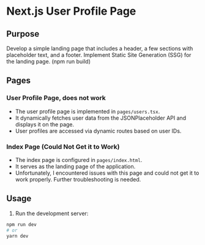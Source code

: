 # Next.js User Profile Page

## Purpose
Develop a simple landing page that includes a header, a few sections with placeholder text, and a footer.
Implement Static Site Generation (SSG) for the landing page. (npm run build)


## Pages

### User Profile Page, does not work

- The user profile page is implemented in `pages/users.tsx`.
- It dynamically fetches user data from the JSONPlaceholder API and displays it on the page.
- User profiles are accessed via dynamic routes based on user IDs.

### Index Page (Could Not Get it to Work)

- The index page is configured in `pages/index.html`.
- It serves as the landing page of the application.
- Unfortunately, I encountered issues with this page and could not get it to work properly. Further troubleshooting is needed.

## Usage

1. Run the development server:

```bash
npm run dev
# or
yarn dev

